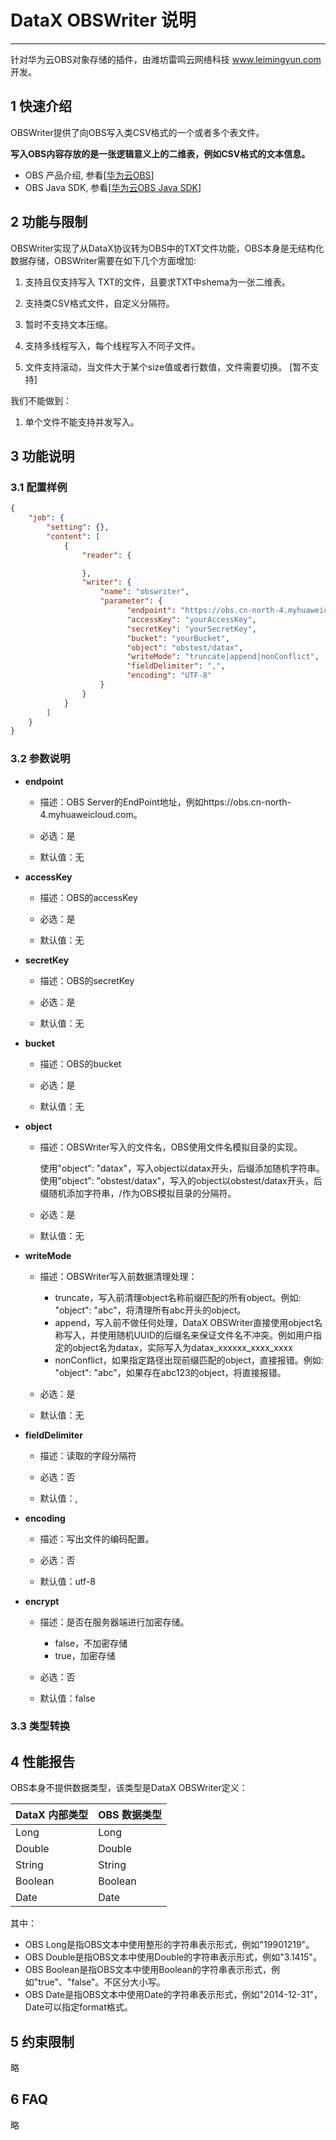 # DataX OBSWriter 说明

------------

针对华为云OBS对象存储的插件，由潍坊雷鸣云网络科技 www.leimingyun.com 开发。

## 1 快速介绍

OBSWriter提供了向OBS写入类CSV格式的一个或者多个表文件。

**写入OBS内容存放的是一张逻辑意义上的二维表，例如CSV格式的文本信息。**


* OBS 产品介绍, 参看[[华为云OBS](https://support.huaweicloud.com/obs/index.html)]
* OBS Java SDK, 参看[[华为云OBS Java SDK](https://support.huaweicloud.com/sdk-java-devg-obs/obs_21_0001.html)]


## 2 功能与限制

OBSWriter实现了从DataX协议转为OBS中的TXT文件功能，OBS本身是无结构化数据存储，OBSWriter需要在如下几个方面增加:

1. 支持且仅支持写入 TXT的文件，且要求TXT中shema为一张二维表。

2. 支持类CSV格式文件，自定义分隔符。

3. 暂时不支持文本压缩。

6. 支持多线程写入，每个线程写入不同子文件。

7. 文件支持滚动，当文件大于某个size值或者行数值，文件需要切换。 [暂不支持]

我们不能做到：

1. 单个文件不能支持并发写入。


## 3 功能说明


### 3.1 配置样例

```json
{
    "job": {
        "setting": {},
        "content": [
            {
                "reader": {

                },
                "writer": {
					"name": "obswriter",
					"parameter": {
						  "endpoint": "https://obs.cn-north-4.myhuaweicloud.com",
						  "accessKey": "yourAccessKey",
						  "secretKey": "yourSecretKey",
						  "bucket": "yourBucket",
						  "object": "obstest/datax",
						  "writeMode": "truncate|append|nonConflict",
						  "fieldDelimiter": ",",
						  "encoding": "UTF-8"
                    }
				}
            }
        ]
    }
}
```

### 3.2 参数说明

* **endpoint**

	* 描述：OBS Server的EndPoint地址，例如https://obs.cn-north-4.myhuaweicloud.com。

	* 必选：是 <br />

	* 默认值：无 <br />

* **accessKey**

	* 描述：OBS的accessKey <br />

	* 必选：是 <br />

	* 默认值：无 <br />

* **secretKey**

	* 描述：OBS的secretKey  <br />

	* 必选：是 <br />

	* 默认值：无 <br />

* **bucket**

	* 描述：OBS的bucket  <br />

	* 必选：是 <br />

	* 默认值：无 <br />

* **object**

 	* 描述：OBSWriter写入的文件名，OBS使用文件名模拟目录的实现。 <br />

		使用"object": "datax"，写入object以datax开头，后缀添加随机字符串。
		使用"object": "obstest/datax"，写入的object以obstest/datax开头，后缀随机添加字符串，/作为OBS模拟目录的分隔符。

	* 必选：是 <br />

	* 默认值：无 <br />

* **writeMode**

 	* 描述：OBSWriter写入前数据清理处理： <br />

		* truncate，写入前清理object名称前缀匹配的所有object。例如: "object": "abc"，将清理所有abc开头的object。
		* append，写入前不做任何处理，DataX OBSWriter直接使用object名称写入，并使用随机UUID的后缀名来保证文件名不冲突。例如用户指定的object名为datax，实际写入为datax_xxxxxx_xxxx_xxxx
		* nonConflict，如果指定路径出现前缀匹配的object，直接报错。例如: "object": "abc"，如果存在abc123的object，将直接报错。

	* 必选：是 <br />

	* 默认值：无 <br />

* **fieldDelimiter**

	* 描述：读取的字段分隔符 <br />

	* 必选：否 <br />

	* 默认值：, <br />


* **encoding**

    * 描述：写出文件的编码配置。<br />

    * 必选：否 <br />

    * 默认值：utf-8 <br />


* **encrypt**

	* 描述：是否在服务器端进行加密存储。<br />

		* false，不加密存储
		* true，加密存储

 	* 必选：否 <br />

 	* 默认值：false <br />



### 3.3 类型转换

## 4 性能报告

OBS本身不提供数据类型，该类型是DataX OBSWriter定义：

| DataX 内部类型| OBS 数据类型    |
| -------- | -----  |
| Long     |Long |
| Double   |Double|
| String   |String|
| Boolean  |Boolean |
| Date     |Date |

其中：

* OBS Long是指OBS文本中使用整形的字符串表示形式，例如"19901219"。
* OBS Double是指OBS文本中使用Double的字符串表示形式，例如"3.1415"。
* OBS Boolean是指OBS文本中使用Boolean的字符串表示形式，例如"true"、"false"。不区分大小写。
* OBS Date是指OBS文本中使用Date的字符串表示形式，例如"2014-12-31"，Date可以指定format格式。


## 5 约束限制

略

## 6 FAQ

略



